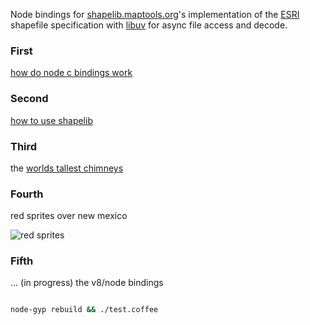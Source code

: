 
Node bindings for [shapelib.maptools.org](http://shapelib.maptools.org/)'s implementation of the [ESRI](http://www.esri.com/) shapefile specification with [libuv](https://github.com/joyent/libuv) for async file access and decode.



### First

[how do node c bindings work](https://github.com/nomilous/shapelib-maptools-org/tree/master/learn_bindings)


### Second 

[how to use shapelib](https://github.com/nomilous/shapelib-maptools-org/tree/master/deps/huh)


### Third

the [worlds tallest chimneys](http://en.wikipedia.org/wiki/List_of_tallest_chimneys_in_the_world)


### Fourth

red sprites over new mexico

![red sprites](http://www.weathercast.co.uk/typo3temp/pics/7c993ba1e9.jpg)


### Fifth

... (in progress) the v8/node bindings

```bash

node-gyp rebuild && ./test.coffee

```

